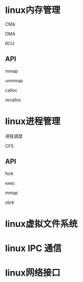 # linux内存管理

CMA

DMA

RCU

## API

mmap

unmmap

calloc

recalloc

# linux进程管理

进程调度

CFS

## API

fork

exec

mmap

sbrk

# linux虚拟文件系统

# linux IPC 通信

# linux网络接口

